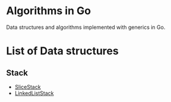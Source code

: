 # Algorithms in Go
Data structures and algorithms implemented with generics in Go.
# List of Data structures
## Stack
- [SliceStack](https://github.com/chenmingyong0423/algorithms/blob/main/stack/stack_slice.go)
- [LinkedListStack](https://github.com/chenmingyong0423/algorithms/blob/main/stack/stack_linked_list.go)
